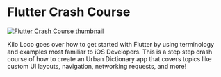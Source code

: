 # Flutter Crash Course

[![Flutter Crash Course thumbnail](https://img.youtube.com/vi/yAsd67eFIeE/0.jpg)](https://www.youtube.com/watch?v=yAsd67eFIeE)

Kilo Loco goes over how to get started with Flutter by using terminology and examples most familiar to iOS Developers. This is a step step crash course of how to create an Urban Dictionary app that covers topics like custom UI layouts, navigation, networking requests, and more!

